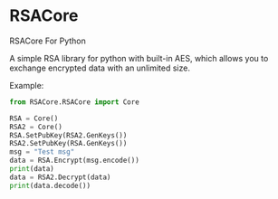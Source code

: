 # RSACore
RSACore For Python

A simple RSA library for python with built-in AES, which allows you to exchange encrypted data with an unlimited size.

Example:
```python
from RSACore.RSACore import Core

RSA = Core()
RSA2 = Core()
RSA.SetPubKey(RSA2.GenKeys())
RSA2.SetPubKey(RSA.GenKeys())
msg = "Test msg"
data = RSA.Encrypt(msg.encode())
print(data)
data = RSA2.Decrypt(data)
print(data.decode())
```

